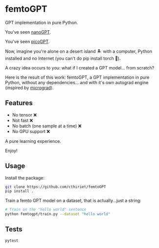 # femtoGPT

GPT implementation in pure Python.

You've seen [nanoGPT](https://github.com/karpathy/nanoGPT).

You've seen [picoGPT](https://github.com/jaymody/picoGPT).

Now, imagine you're alone on a desert island 🏝️ with a computer, Python installed and no Internet (you can't do pip install torch 🥲).

A crazy idea occurs to you: what if I created a GPT model... from scratch?

Here is the result of this work: femtoGPT, a GPT implementation in pure Python, without any dependencies... and with it's own autograd engine (inspired by [micrograd](https://github.com/karpathy/micrograd/tree/master)).

## Features

- No tensor ❌
- Not fast ❌
- No batch (one sample at a time) ❌
- No GPU support ❌

A pure learning experience.

Enjoy!

## Usage

Install the package:

```bash
git clone https://github.com/cthiriet/femtoGPT
pip install .
```

Train a femto GPT model on a dataset, that is actually...just a string:

```bash
# Train on the "hello world" sentence
python femtogpt/train.py --dataset "hello world"
```

## Tests

```bash
pytest
```
